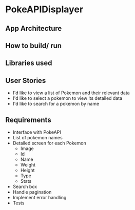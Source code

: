 # PokeAPIDisplayer

## App Architecture

## How to build/ run

## Libraries used

## User Stories
- I'd like to view a list of Pokemon and their relevant data
- I'd like to select a pokemon to view its detailed data
- I'd like to search for a pokemon by name

## Requirements
- Interface with PokeAPI
- List of pokemon names
- Detailed screen for each Pokemon
  - Image
  - Id
  - Name
  - Weight
  - Height
  - Type
  - Stats
- Search box
- Handle pagination
- Implement error handling
- Tests
